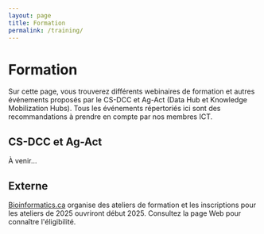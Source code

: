```yaml
---
layout: page
title: Formation
permalink: /training/
---
```


# Formation
Sur cette page, vous trouverez différents webinaires de formation et autres événements proposés par le CS-DCC et Ag-Act (Data Hub et Knowledge Mobilization Hubs). Tous les événements répertoriés ici sont des recommandations à prendre en compte par nos membres ICT.

## CS-DCC et Ag-Act
À venir...

## Externe
[Bioinformatics.ca](https://bioinformatics.ca/workshops/current-workshops/) organise des ateliers de formation et les inscriptions pour les ateliers de 2025 ouvriront début 2025. Consultez la page Web pour connaître l'éligibilité.
